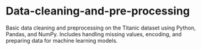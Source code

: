 # Data-cleaning-and-pre-processing
Basic data cleaning and preprocessing on the Titanic dataset using Python, Pandas, and NumPy. Includes handling missing values, encoding, and preparing data for machine learning models.
